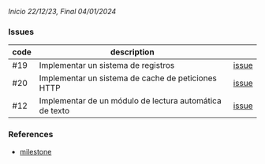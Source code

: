 *Inicio 22/12/23, Final 04/01/2024*

### Issues

| code | description                                             |                                                                                              |
|------|---------------------------------------------------------|----------------------------------------------------------------------------------------------|
| #19  | Implementar un sistema de registros                     | [issue](https://github.com/desarrolla2/viu_47_proyecto_de_ingenieria_del_software/issues/19) |
| #20  | Implementar un sistema de cache de peticiones HTTP      | [issue](https://github.com/desarrolla2/viu_47_proyecto_de_ingenieria_del_software/issues/20) |
| #12  | Implementar de un módulo de lectura automática de texto | [issue](https://github.com/desarrolla2/viu_47_proyecto_de_ingenieria_del_software/issues/12) |

### References

* [milestone](https://github.com/desarrolla2/viu_47_proyecto_de_ingenieria_del_software/milestone/5)
